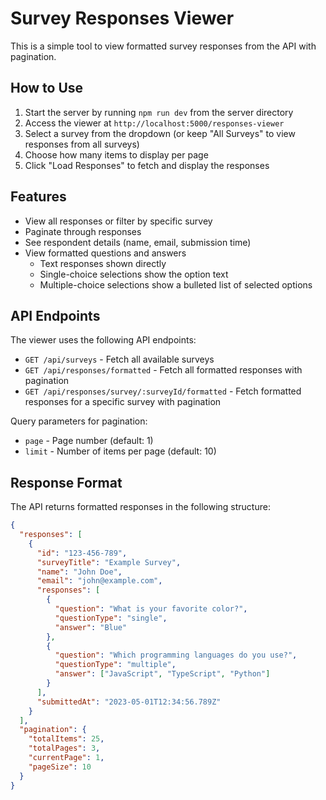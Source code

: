 # Survey Responses Viewer

This is a simple tool to view formatted survey responses from the API with pagination.

## How to Use

1. Start the server by running `npm run dev` from the server directory
2. Access the viewer at `http://localhost:5000/responses-viewer`
3. Select a survey from the dropdown (or keep "All Surveys" to view responses from all surveys)
4. Choose how many items to display per page
5. Click "Load Responses" to fetch and display the responses

## Features

- View all responses or filter by specific survey
- Paginate through responses
- See respondent details (name, email, submission time)
- View formatted questions and answers
  - Text responses shown directly
  - Single-choice selections show the option text
  - Multiple-choice selections show a bulleted list of selected options

## API Endpoints

The viewer uses the following API endpoints:

- `GET /api/surveys` - Fetch all available surveys
- `GET /api/responses/formatted` - Fetch all formatted responses with pagination
- `GET /api/responses/survey/:surveyId/formatted` - Fetch formatted responses for a specific survey with pagination

Query parameters for pagination:
- `page` - Page number (default: 1)
- `limit` - Number of items per page (default: 10)

## Response Format

The API returns formatted responses in the following structure:

```json
{
  "responses": [
    {
      "id": "123-456-789",
      "surveyTitle": "Example Survey",
      "name": "John Doe",
      "email": "john@example.com",
      "responses": [
        {
          "question": "What is your favorite color?",
          "questionType": "single",
          "answer": "Blue"
        },
        {
          "question": "Which programming languages do you use?",
          "questionType": "multiple",
          "answer": ["JavaScript", "TypeScript", "Python"]
        }
      ],
      "submittedAt": "2023-05-01T12:34:56.789Z"
    }
  ],
  "pagination": {
    "totalItems": 25,
    "totalPages": 3,
    "currentPage": 1,
    "pageSize": 10
  }
}
``` 